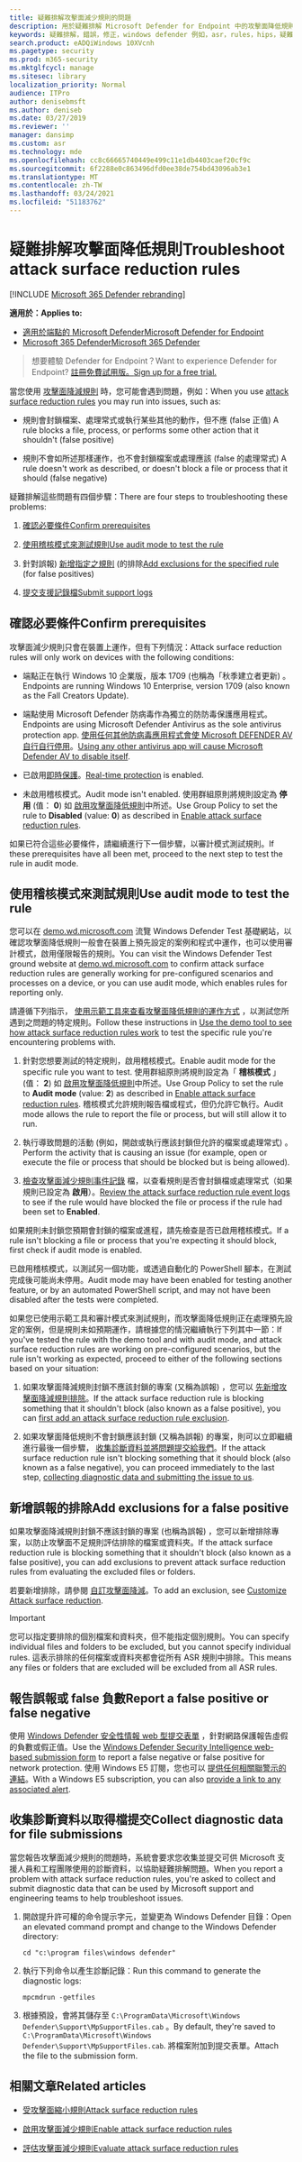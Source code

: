 ```yaml
---
title: 疑難排解攻擊面減少規則的問題
description: 用於疑難排解 Microsoft Defender for Endpoint 中的攻擊面降低規則問題的資源和範例程式碼。
keywords: 疑難排解，錯誤，修正，windows defender 例如，asr，rules，hips，疑難排解，審核，排除，錯誤正值，已中斷，封鎖，microsoft defender for endpoint，microsoft defender 高級威脅防護
search.product: eADQiWindows 10XVcnh
ms.pagetype: security
ms.prod: m365-security
ms.mktglfcycl: manage
ms.sitesec: library
localization_priority: Normal
audience: ITPro
author: denisebmsft
ms.author: deniseb
ms.date: 03/27/2019
ms.reviewer: ''
manager: dansimp
ms.custom: asr
ms.technology: mde
ms.openlocfilehash: cc8c66665740449e499c11e1db4403caef20cf9c
ms.sourcegitcommit: 6f2288e0c863496dfd0ee38de754bd43096ab3e1
ms.translationtype: MT
ms.contentlocale: zh-TW
ms.lasthandoff: 03/24/2021
ms.locfileid: "51183762"
---
```

# <a name="troubleshoot-attack-surface-reduction-rules"></a><span data-ttu-id="7282b-104">疑難排解攻擊面降低規則</span><span class="sxs-lookup"><span data-stu-id="7282b-104">Troubleshoot attack surface reduction rules</span></span>

[!INCLUDE [Microsoft 365 Defender rebranding](../../includes/microsoft-defender.md)]


<span data-ttu-id="7282b-105">**適用於：**</span><span class="sxs-lookup"><span data-stu-id="7282b-105">**Applies to:**</span></span>
- [<span data-ttu-id="7282b-106">適用於端點的 Microsoft Defender</span><span class="sxs-lookup"><span data-stu-id="7282b-106">Microsoft Defender for Endpoint</span></span>](https://go.microsoft.com/fwlink/p/?linkid=2154037)
- [<span data-ttu-id="7282b-107">Microsoft 365 Defender</span><span class="sxs-lookup"><span data-stu-id="7282b-107">Microsoft 365 Defender</span></span>](https://go.microsoft.com/fwlink/?linkid=2118804)

> <span data-ttu-id="7282b-108">想要體驗 Defender for Endpoint？</span><span class="sxs-lookup"><span data-stu-id="7282b-108">Want to experience Defender for Endpoint?</span></span> [<span data-ttu-id="7282b-109">註冊免費試用版。</span><span class="sxs-lookup"><span data-stu-id="7282b-109">Sign up for a free trial.</span></span>](https://www.microsoft.com/microsoft-365/windows/microsoft-defender-atp?ocid=docs-wdatp-pullalerts-abovefoldlink) 


<span data-ttu-id="7282b-110">當您使用 [攻擊面降減規則](attack-surface-reduction.md) 時，您可能會遇到問題，例如：</span><span class="sxs-lookup"><span data-stu-id="7282b-110">When you use [attack surface reduction rules](attack-surface-reduction.md) you may run into issues, such as:</span></span>

- <span data-ttu-id="7282b-111">規則會封鎖檔案、處理常式或執行某些其他的動作，但不應 (false 正值) </span><span class="sxs-lookup"><span data-stu-id="7282b-111">A rule blocks a file, process, or performs some other action that it shouldn't (false positive)</span></span>

- <span data-ttu-id="7282b-112">規則不會如所述那樣運作，也不會封鎖檔案或處理應該 (false 的處理常式) </span><span class="sxs-lookup"><span data-stu-id="7282b-112">A rule doesn't work as described, or doesn't block a file or process that it should (false negative)</span></span>

<span data-ttu-id="7282b-113">疑難排解這些問題有四個步驟：</span><span class="sxs-lookup"><span data-stu-id="7282b-113">There are four steps to troubleshooting these problems:</span></span>

1. [<span data-ttu-id="7282b-114">確認必要條件</span><span class="sxs-lookup"><span data-stu-id="7282b-114">Confirm prerequisites</span></span>](#confirm-prerequisites)

2. [<span data-ttu-id="7282b-115">使用稽核模式來測試規則</span><span class="sxs-lookup"><span data-stu-id="7282b-115">Use audit mode to test the rule</span></span>](#use-audit-mode-to-test-the-rule)

3. <span data-ttu-id="7282b-116">針對誤報) [新增指定之規則](#add-exclusions-for-a-false-positive) (的排除</span><span class="sxs-lookup"><span data-stu-id="7282b-116">[Add exclusions for the specified rule](#add-exclusions-for-a-false-positive) (for false positives)</span></span>

4. [<span data-ttu-id="7282b-117">提交支援記錄檔</span><span class="sxs-lookup"><span data-stu-id="7282b-117">Submit support logs</span></span>](#collect-diagnostic-data-for-file-submissions)

## <a name="confirm-prerequisites"></a><span data-ttu-id="7282b-118">確認必要條件</span><span class="sxs-lookup"><span data-stu-id="7282b-118">Confirm prerequisites</span></span>

<span data-ttu-id="7282b-119">攻擊面減少規則只會在裝置上運作，但有下列情況：</span><span class="sxs-lookup"><span data-stu-id="7282b-119">Attack surface reduction rules will only work on devices with the following conditions:</span></span>

- <span data-ttu-id="7282b-120">端點正在執行 Windows 10 企業版，版本 1709 (也稱為「秋季建立者更新) 。</span><span class="sxs-lookup"><span data-stu-id="7282b-120">Endpoints are running Windows 10 Enterprise, version 1709 (also known as the Fall Creators Update).</span></span>

- <span data-ttu-id="7282b-121">端點使用 Microsoft Defender 防病毒作為獨立的防防毒保護應用程式。</span><span class="sxs-lookup"><span data-stu-id="7282b-121">Endpoints are using Microsoft Defender Antivirus as the sole antivirus protection app.</span></span> <span data-ttu-id="7282b-122">[使用任何其他防病毒應用程式會使 Microsoft DEFENDER AV 自行自行停用](https://docs.microsoft.com/windows/security/threat-protection/microsoft-defender-antivirus/microsoft-defender-antivirus-compatibility)。</span><span class="sxs-lookup"><span data-stu-id="7282b-122">[Using any other antivirus app will cause Microsoft Defender AV to disable itself](https://docs.microsoft.com/windows/security/threat-protection/microsoft-defender-antivirus/microsoft-defender-antivirus-compatibility).</span></span>

- <span data-ttu-id="7282b-123">已啟用[即時保護](https://docs.microsoft.com/windows/security/threat-protection/microsoft-defender-antivirus/configure-real-time-protection-microsoft-defender-antivirus)。</span><span class="sxs-lookup"><span data-stu-id="7282b-123">[Real-time protection](https://docs.microsoft.com/windows/security/threat-protection/microsoft-defender-antivirus/configure-real-time-protection-microsoft-defender-antivirus) is enabled.</span></span>

- <span data-ttu-id="7282b-124">未啟用稽核模式。</span><span class="sxs-lookup"><span data-stu-id="7282b-124">Audit mode isn't enabled.</span></span> <span data-ttu-id="7282b-125">使用群組原則將規則設定為 **停用** (值： **0**) 如 [啟用攻擊面降低規則](enable-attack-surface-reduction.md)中所述。</span><span class="sxs-lookup"><span data-stu-id="7282b-125">Use Group Policy to set the rule to **Disabled** (value: **0**) as described in [Enable attack surface reduction rules](enable-attack-surface-reduction.md).</span></span>

<span data-ttu-id="7282b-126">如果已符合這些必要條件，請繼續進行下一個步驟，以審計模式測試規則。</span><span class="sxs-lookup"><span data-stu-id="7282b-126">If these prerequisites have all been met, proceed to the next step to test the rule in audit mode.</span></span>

## <a name="use-audit-mode-to-test-the-rule"></a><span data-ttu-id="7282b-127">使用稽核模式來測試規則</span><span class="sxs-lookup"><span data-stu-id="7282b-127">Use audit mode to test the rule</span></span>

<span data-ttu-id="7282b-128">您可以在 [demo.wd.microsoft.com](https://demo.wd.microsoft.com?ocid=cx-wddocs-testground) 流覽 Windows Defender Test 基礎網站，以確認攻擊面降低規則一般會在裝置上預先設定的案例和程式中運作，也可以使用審計模式，啟用僅限報告的規則。</span><span class="sxs-lookup"><span data-stu-id="7282b-128">You can visit the Windows Defender Test ground website at [demo.wd.microsoft.com](https://demo.wd.microsoft.com?ocid=cx-wddocs-testground) to confirm attack surface reduction rules are generally working for pre-configured scenarios and processes on a device, or you can use audit mode, which enables rules for reporting only.</span></span>

<span data-ttu-id="7282b-129">請遵循下列指示， [使用示範工具來查看攻擊面降低規則的運作方式](evaluate-attack-surface-reduction.md) ，以測試您所遇到之問題的特定規則。</span><span class="sxs-lookup"><span data-stu-id="7282b-129">Follow these instructions in [Use the demo tool to see how attack surface reduction rules work](evaluate-attack-surface-reduction.md) to test the specific rule you're encountering problems with.</span></span>

1. <span data-ttu-id="7282b-130">針對您想要測試的特定規則，啟用稽核模式。</span><span class="sxs-lookup"><span data-stu-id="7282b-130">Enable audit mode for the specific rule you want to test.</span></span> <span data-ttu-id="7282b-131">使用群組原則將規則設定為「 **稽核模式** 」 (值： **2**) 如 [啟用攻擊面降低規則](enable-attack-surface-reduction.md)中所述。</span><span class="sxs-lookup"><span data-stu-id="7282b-131">Use Group Policy to set the rule to **Audit mode** (value: **2**) as described in [Enable attack surface reduction rules](enable-attack-surface-reduction.md).</span></span> <span data-ttu-id="7282b-132">稽核模式允許規則報告檔或程式，但仍允許它執行。</span><span class="sxs-lookup"><span data-stu-id="7282b-132">Audit mode allows the rule to report the file or process, but will still allow it to run.</span></span>

2. <span data-ttu-id="7282b-133">執行導致問題的活動 (例如，開啟或執行應該封鎖但允許的檔案或處理常式) 。</span><span class="sxs-lookup"><span data-stu-id="7282b-133">Perform the activity that is causing an issue (for example, open or execute the file or process that should be blocked but is being allowed).</span></span>

3. <span data-ttu-id="7282b-134">[檢查攻擊面減少規則事件記錄](attack-surface-reduction.md) 檔，以查看規則是否會封鎖檔或處理常式（如果規則已設定為 **啟用**）。</span><span class="sxs-lookup"><span data-stu-id="7282b-134">[Review the attack surface reduction rule event logs](attack-surface-reduction.md) to see if the rule would have blocked the file or process if the rule had been set to **Enabled**.</span></span>

<span data-ttu-id="7282b-135">如果規則未封鎖您預期會封鎖的檔案或進程，請先檢查是否已啟用稽核模式。</span><span class="sxs-lookup"><span data-stu-id="7282b-135">If a rule isn't blocking a file or process that you're expecting it should block, first check if audit mode is enabled.</span></span>

<span data-ttu-id="7282b-136">已啟用稽核模式，以測試另一個功能，或透過自動化的 PowerShell 腳本，在測試完成後可能尚未停用。</span><span class="sxs-lookup"><span data-stu-id="7282b-136">Audit mode may have been enabled for testing another feature, or by an automated PowerShell script, and may not have been disabled after the tests were completed.</span></span>

<span data-ttu-id="7282b-137">如果您已使用示範工具和審計模式來測試規則，而攻擊面降低規則正在處理預先設定的案例，但是規則未如預期運作，請根據您的情況繼續執行下列其中一節：</span><span class="sxs-lookup"><span data-stu-id="7282b-137">If you've tested the rule with the demo tool and with audit mode, and attack surface reduction rules are working on pre-configured scenarios, but the rule isn't working as expected, proceed to either of the following sections based on your situation:</span></span>

1. <span data-ttu-id="7282b-138">如果攻擊面降減規則封鎖不應該封鎖的專案 (又稱為誤報) ，您可以 [先新增攻擊面降減規則排除](#add-exclusions-for-a-false-positive)。</span><span class="sxs-lookup"><span data-stu-id="7282b-138">If the attack surface reduction rule is blocking something that it shouldn't block (also known as a false positive), you can [first add an attack surface reduction rule exclusion](#add-exclusions-for-a-false-positive).</span></span>

2. <span data-ttu-id="7282b-139">如果攻擊面降低規則不會封鎖應該封鎖 (又稱為誤報) 的專案，則可以立即繼續進行最後一個步驟， [收集診斷資料並將問題提交給我們](#collect-diagnostic-data-for-file-submissions)。</span><span class="sxs-lookup"><span data-stu-id="7282b-139">If the attack surface reduction rule isn't blocking something that it should block (also known as a false negative), you can proceed immediately to the last step, [collecting diagnostic data and submitting the issue to us](#collect-diagnostic-data-for-file-submissions).</span></span>

## <a name="add-exclusions-for-a-false-positive"></a><span data-ttu-id="7282b-140">新增誤報的排除</span><span class="sxs-lookup"><span data-stu-id="7282b-140">Add exclusions for a false positive</span></span>

<span data-ttu-id="7282b-141">如果攻擊面降減規則封鎖不應該封鎖的專案 (也稱為誤報) ，您可以新增排除專案，以防止攻擊面不足規則評估排除的檔案或資料夾。</span><span class="sxs-lookup"><span data-stu-id="7282b-141">If the attack surface reduction rule is blocking something that it shouldn't block (also known as a false positive), you can add exclusions to prevent attack surface reduction rules from evaluating the excluded files or folders.</span></span>

<span data-ttu-id="7282b-142">若要新增排除，請參閱 [自訂攻擊面降減](customize-attack-surface-reduction.md)。</span><span class="sxs-lookup"><span data-stu-id="7282b-142">To add an exclusion, see [Customize Attack surface reduction](customize-attack-surface-reduction.md).</span></span>

>[!IMPORTANT]
><span data-ttu-id="7282b-143">您可以指定要排除的個別檔案和資料夾，但不能指定個別規則。</span><span class="sxs-lookup"><span data-stu-id="7282b-143">You can specify individual files and folders to be excluded, but you cannot specify individual rules.</span></span>
><span data-ttu-id="7282b-144">這表示排除的任何檔案或資料夾都會從所有 ASR 規則中排除。</span><span class="sxs-lookup"><span data-stu-id="7282b-144">This means any files or folders that are excluded will be excluded from all ASR rules.</span></span>

## <a name="report-a-false-positive-or-false-negative"></a><span data-ttu-id="7282b-145">報告誤報或 false 負數</span><span class="sxs-lookup"><span data-stu-id="7282b-145">Report a false positive or false negative</span></span>

<span data-ttu-id="7282b-146">使用 [Windows Defender 安全性情報 web 型提交表單](https://www.microsoft.com/wdsi/filesubmission) ，針對網路保護報告虛假的負數或假正值。</span><span class="sxs-lookup"><span data-stu-id="7282b-146">Use the [Windows Defender Security Intelligence web-based submission form](https://www.microsoft.com/wdsi/filesubmission) to report a false negative or false positive for network protection.</span></span> <span data-ttu-id="7282b-147">使用 Windows E5 訂閱，您也可以 [提供任何相關聯警示的連結](alerts-queue.md)。</span><span class="sxs-lookup"><span data-stu-id="7282b-147">With a Windows E5 subscription, you can also [provide a link to any associated alert](alerts-queue.md).</span></span>

## <a name="collect-diagnostic-data-for-file-submissions"></a><span data-ttu-id="7282b-148">收集診斷資料以取得檔提交</span><span class="sxs-lookup"><span data-stu-id="7282b-148">Collect diagnostic data for file submissions</span></span>

<span data-ttu-id="7282b-149">當您報告攻擊面減少規則的問題時，系統會要求您收集並提交可供 Microsoft 支援人員和工程團隊使用的診斷資料，以協助疑難排解問題。</span><span class="sxs-lookup"><span data-stu-id="7282b-149">When you report a problem with attack surface reduction rules, you're asked to collect and submit diagnostic data that can be used by Microsoft support and engineering teams to help troubleshoot issues.</span></span>

1. <span data-ttu-id="7282b-150">開啟提升許可權的命令提示字元，並變更為 Windows Defender 目錄：</span><span class="sxs-lookup"><span data-stu-id="7282b-150">Open an elevated command prompt and change to the Windows Defender directory:</span></span>

   ```console
   cd "c:\program files\windows defender"
   ```

2. <span data-ttu-id="7282b-151">執行下列命令以產生診斷記錄：</span><span class="sxs-lookup"><span data-stu-id="7282b-151">Run this command to generate the diagnostic logs:</span></span>

   ```console
   mpcmdrun -getfiles
   ```

3. <span data-ttu-id="7282b-152">根據預設，會將其儲存至 `C:\ProgramData\Microsoft\Windows Defender\Support\MpSupportFiles.cab` 。</span><span class="sxs-lookup"><span data-stu-id="7282b-152">By default, they're saved to `C:\ProgramData\Microsoft\Windows Defender\Support\MpSupportFiles.cab`.</span></span> <span data-ttu-id="7282b-153">將檔案附加到提交表單。</span><span class="sxs-lookup"><span data-stu-id="7282b-153">Attach the file to the submission form.</span></span>

## <a name="related-articles"></a><span data-ttu-id="7282b-154">相關文章</span><span class="sxs-lookup"><span data-stu-id="7282b-154">Related articles</span></span>

- [<span data-ttu-id="7282b-155">受攻擊面縮小規則</span><span class="sxs-lookup"><span data-stu-id="7282b-155">Attack surface reduction rules</span></span>](attack-surface-reduction.md)

- [<span data-ttu-id="7282b-156">啟用攻擊面減少規則</span><span class="sxs-lookup"><span data-stu-id="7282b-156">Enable attack surface reduction rules</span></span>](enable-attack-surface-reduction.md)

- [<span data-ttu-id="7282b-157">評估攻擊面減少規則</span><span class="sxs-lookup"><span data-stu-id="7282b-157">Evaluate attack surface reduction rules</span></span>](evaluate-attack-surface-reduction.md)

